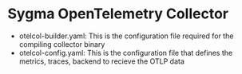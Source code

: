 # Sygma OpenTelemetry Collector

- otelcol-builder.yaml: This is the configuration file required for the compiling collector binary
- otelcol-config.yaml: This is the configuration file that defines the metrics, traces, backend to recieve the OTLP data 